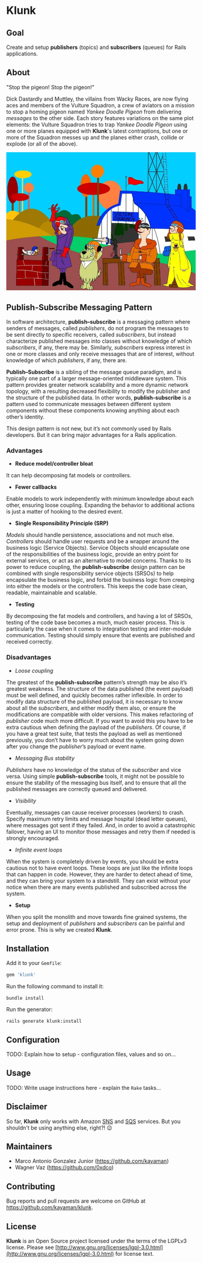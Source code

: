 # Klunk

## Goal

Create and setup __publishers__ (topics) and __subscribers__ (queues) for Rails applications.

## About

"Stop the pigeon! Stop the pigeon!"

Dick Dastardly and Muttley, the villains from Wacky Races, are now flying aces and members of the Vulture Squadron, a crew of aviators on a mission to stop a homing pigeon named _Yankee Doodle Pigeon_ from delivering _messages_ to the other side. Each story features variations on the same plot elements: the Vulture Squadron tries to trap _Yankee Doodle Pigeon_ using one or more planes equipped with __Klunk__'s latest contraptions, but one or more of the Squadron messes up and the planes either crash, collide or explode (or all of the above).

![The Vulture Squadron](vulture_squadron.jpg "The Vulture Squadron")

## Publish-Subscribe Messaging Pattern

In software architecture, __publish–subscribe__ is a messaging pattern where senders of messages, called _publishers_, do not program the messages to be sent directly to specific receivers, called _subscribers_, but instead characterize published messages into classes without knowledge of which _subscribers_, if any, there may be. Similarly, _subscribers_ express interest in one or more classes and only receive messages that are of interest, without knowledge of which _publishers_, if any, there are.

__Publish–Subscribe__ is a sibling of the message queue paradigm, and is typically one part of a larger message-oriented middleware system. This pattern provides greater network scalability and a more dynamic network topology, with a resulting decreased flexibility to modify the publisher and the structure of the published data. In other words, __publish-subscribe__ is a pattern used to communicate messages between different system components without these components knowing anything about each other’s identity.

This design pattern is not new, but it’s not commonly used by Rails developers. But it can bring major advantages for a Rails application.

### Advantages

* __Reduce model/controller bloat__

 It can help decomposing fat models or controllers.

* __Fewer callbacks__

 Enable models to work independently with minimum knowledge about each other, ensuring loose coupling. Expanding the behavior to additional actions is just a matter of hooking to the desired event.

* __Single Responsibility Principle (SRP)__

 _Models_ should handle persistence, associations and not much else.
 _Controllers_ should handle user requests and be a wrapper around the business logic (Service Objects).
 Service Objects should encapsulate one of the responsibilities of the business logic, provide an entry point for external services, or act as an alternative to model concerns.
 Thanks to its power to reduce coupling, the __publish-subscribe__ design pattern can be combined with single responsibility service objects (SRSOs) to help encapsulate the business logic, and forbid the business logic from creeping into either the models or the controllers. This keeps the code base clean, readable, maintainable and scalable.

* __Testing__

 By decomposing the fat models and controllers, and having a lot of SRSOs, testing of the code base becomes a much, much easier process. This is particularly the case when it comes to integration testing and inter-module communication. Testing should simply ensure that events are published and received correctly.

### Disadvantages

* _Loose coupling_

 The greatest of the __publish-subscribe__ pattern’s strength may be also it’s greatest weakness. The structure of the data published (the event payload) must be well defined, and quickly becomes rather inflexible. In order to modify data structure of the published payload, it is necessary to know about all the _subscribers_, and either modify them also, or ensure the modifications are compatible with older versions. This makes refactoring of _publisher_ code much more difficult.
 If you want to avoid this you have to be extra cautious when defining the payload of the _publishers_. Of course, if you have a great test suite, that tests the payload as well as mentioned previously, you don’t have to worry much about the system going down after you change the _publisher_’s payload or event name.

* _Messaging Bus stability_

 _Publishers_ have no knowledge of the status of the _subscriber_ and vice versa. Using simple __publish-subscribe__ tools, it might not be possible to ensure the stability of the messaging bus itself, and to ensure that all the published messages are correctly queued and delivered.

* _Visibility_

 Eventually, messages can cause receiver processes (workers) to crash. Specify maximum retry limits and message hospital (dead letter queues), where messages got sent if they failed. And, in order to avoid a catastrophic failover, having an UI to monitor those messages and retry them if needed is strongly encouraged.

* _Infinite event loops_

 When the system is completely driven by events, you should be extra cautious not to have event loops. These loops are just like the infinite loops that can happen in code. However, they are harder to detect ahead of time, and they can bring your system to a standstill. They can exist without your notice when there are many events published and subscribed across the system.

* __Setup__

 When you split the monolith and move towards fine grained systems, the setup and deployment of _publishers_ and _subscribers_ can be painful and error prone. This is why we created __Klunk__.

## Installation

Add it to your `Gemfile`:

```ruby
gem 'klunk'
```

Run the following command to install it:

```console
bundle install
```

Run the generator:

```console
rails generate klunk:install
```

## Configuration

TODO: Explain how to setup - configuration files, values and so on...

## Usage

TODO: Write usage instructions here - explain the `Rake` tasks...

## Disclaimer

 So far, __Klunk__ only works with Amazon [SNS](https://aws.amazon.com/sns/) and [SQS](https://aws.amazon.com/sqs/) services. But you shouldn't be using anything else, right?! :wink:

## Maintainers

* Marco Antonio Gonzalez Junior (https://github.com/kayaman)
* Wagner Vaz (https://github.com/0xdco)

## Contributing

Bug reports and pull requests are welcome on GitHub at https://github.com/kayaman/klunk.

## License

  __Klunk__ is an Open Source project licensed under the terms of
the LGPLv3 license.  Please see [http://www.gnu.org/licenses/lgpl-3.0.html](http://www.gnu.org/licenses/lgpl-3.0.html)
for license text.
